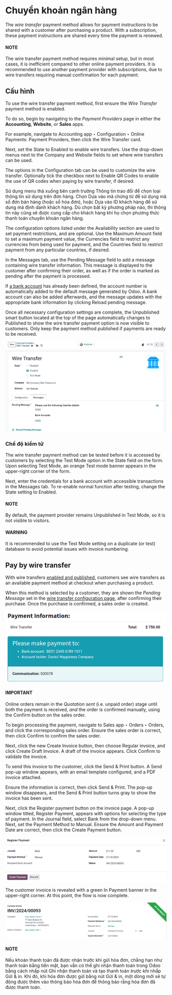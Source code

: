 # Chuyển khoản ngân hàng

The *wire transfer* payment method allows for payment instructions to be shared with a customer
after purchasing a product. With a subscription, these payment instructions are shared every time
the payment is renewed.

#### NOTE
The wire transfer payment method requires minimal setup, but in most cases, it is inefficient
compared to other online payment providers. It is recommended to use another payment provider
with subscriptions, due to wire transfers requiring manual confirmation for each payment.

<a id="subscriptions-wire-transfer-configuration"></a>

## Cấu hình

To use the wire transfer payment method, first ensure the *Wire Transfer* payment method is enabled.

To do so, begin by navigating to the *Payment Providers* page in either the **Accounting**,
**Website**, or **Sales** apps.

For example, navigate to Accounting app ‣ Configuration ‣ Online Payments:
Payment Providers, then click the Wire Transfer card.

Next, set the State to Enabled to enable wire transfers. Use the drop-down
menus next to the Company and Website fields to set where wire transfers can
be used.

The options in the Configuration tab can be used to customize the wire transfer.
Optionally tick the checkbox next to Enable QR Codes to enable the use of QR codes when
paying by wire transfer, if desired.

Sử dụng menu thả xuống bên cạnh trường Thông tin trao đổi để chọn loại thông tin sử dụng trên đơn hàng. Chọn Dựa vào mã chứng từ để sử dụng mã số đơn bán hàng (hoặc số hóa đơn), hoặc Dựa vào ID khách hàng để sử dụng mã định danh khách hàng.  Dù chọn bất kỳ phương pháp nào, thì thông tin này cũng sẽ được cung cấp cho khách hàng khi họ chọn phương thức thanh toán chuyển khoản ngân hàng.

The configuration options listed under the Availability section are used to set payment
restrictions, and are optional. Use the Maximum Amount field to set a maximum payment
value, the Currencies field to restrict any currencies from being used for payment, and
the Countries field to restrict payment from any particular countries, if desired.

In the Messages tab, use the Pending Message field to add a message
containing wire transfer information. This message is displayed to the customer after confirming
their order, as well as if the order is marked as pending after the payment is processed.

If [a bank account](../../../finance/accounting/bank/) has already been defined, the account
number is automatically added to the default message generated by Odoo. A bank account can also be
added afterwards, and the message updates with the appropriate bank information by clicking
<i class="fa fa-refresh"></i> Reload pending message.

Once all necessary configuration settings are complete, the <i class="fa fa-eye-slash"></i>
Unpublished smart button located at the top of the page automatically changes to
<i class="fa fa-globe"></i> Published to show the wire transfer payment option is now visible
to customers. Only keep the payment method published if payments are ready to be received.

![The wire transfer card enabled and published.](../../../../.gitbook/assets/wire-transfer-published.png)

### Chế độ kiểm tử

The wire transfer payment method can be tested before it is accessed by customers by selecting the
Test Mode option in the State field on the form. Upon selecting
Test Mode, an orange Test mode banner appears in the upper-right corner of
the form.

Next, enter the credentials for a bank account with accessible transactions in the
Messages tab. To re-enable normal function after testing, change the State
setting to Enabled.

#### NOTE
By default, the payment provider remains Unpublished in Test Mode, so it
is not visible to visitors.

#### WARNING
It is recommended to use the Test Mode setting on a duplicate (or test) database to
avoid potential issues with invoice numbering.

<a id="subscriptions-wire-transfer-payment"></a>

## Pay by wire transfer

With wire transfers [enabled and published](#subscriptions-wire-transfer-configuration),
customers see wire transfers as an available payment method at checkout when purchasing a product.

When this method is selected by a customer, they are shown the *Pending Message* set in the
[wire transfer configuration page](#subscriptions-wire-transfer-configuration), after
confirming their purchase. Once the purchase is confirmed, a sales order is created.

![The wire transfer pending message shown to customers.](../../../../.gitbook/assets/payment-instructions-checkout.png)

#### IMPORTANT
Online orders remain in the *Quotation sent* (i.e. unpaid order) stage until both the payment is
received, *and* the order is confirmed manually, using the Confirm button on the
sales order.

To begin processing the payment, navigate to Sales app ‣ Orders ‣ Orders, and
click the corresponding sales order. Ensure the sales order is correct, then click
Confirm to confirm the sales order.

Next, click the new Create Invoice button, then choose Regular invoice, and
click Create Draft Invoice. A draft of the invoice appears. Click Confirm to
validate the invoice.

To send this invoice to the customer, click the Send & Print button. A Send
pop-up window appears, with an email template configured, and a PDF invoice attached.

Ensure the information is correct, then click Send & Print. The pop-up window
disappears, and the Send & Print button turns gray to show the invoice has been sent.

Next, click the Register payment button on the invoice page. A pop-up window titled,
Register Payment, appears with options for selecting the type of payment. In the
Journal field, select Bank from the drop-down menu. Next, set the
Payment Method to Manual. Ensure the Amount and
Payment Date are correct, then click the Create Payment button.

![The register payment pop-up window.](../../../../.gitbook/assets/register-payment1.png)

The customer invoice is revealed with a green In Payment banner in the upper-right
corner. At this point, the flow is now complete.

![The green in payment banner displayed on the invoice.](../../../../.gitbook/assets/in-payment-banner.png)

#### NOTE
Nếu khoản thanh toán đã được nhận trước khi gửi hóa đơn, chẳng hạn như thanh toán bằng tiền mặt, bạn vẫn có thể ghi nhận thanh toán trong Odoo bằng cách nhấp nút Ghi nhận thanh toán và tạo thanh toán *trước khi* nhấp Gửi & in. Khi đó, khi hóa đơn được gửi bằng nút Gửi & in, một dòng mới sẽ tự động được thêm vào thông báo hóa đơn để thông báo rằng hóa đơn đã được thanh toán.
